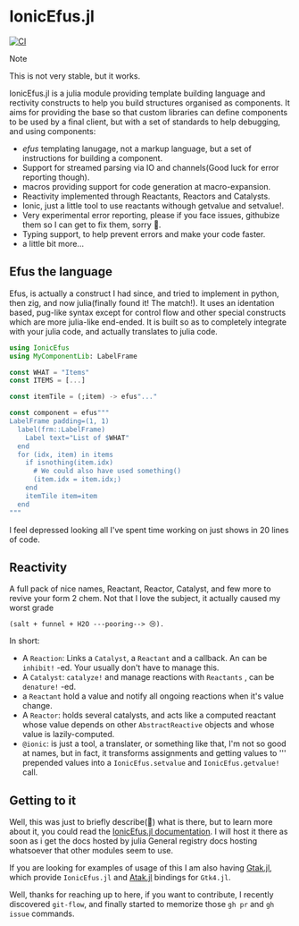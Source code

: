 # IonicEfus.jl

[![CI](https://github.com/ken-morel/IonicEfus.jl/actions/workflows/CI.yml/badge.svg)](https://github.com/ken-morel/IonicEfus.jl/actions/workflows/CI.yml)

> [!NOTE]
> This is not very stable, but it works.

IonicEfus.jl is a julia module providing template building language and
rectivity constructs to help you build structures organised as
components. It aims for providing the base so that custom libraries
can define components to be used by a final client, but
with a set of standards to help debugging, and using
components:

- _efus_ templating lanugage, not a markup language,
  but a set of instructions for building a component.
- Support for streamed parsing via IO and channels(Good luck for
  error reporting though).
- macros providing support for code generation at macro-expansion.
- Reactivity implemented through Reactants, Reactors and Catalysts.
- Ionic, just a little tool to use reactants withough getvalue and
  setvalue!.
- Very experimental error reporting, please if you face issues,
  githubize them so I can get to fix them, sorry 🤧.
- Typing support, to help prevent errors and make your code faster.
- a little bit more...

## Efus the language

Efus, is actually a construct I had since, and tried to implement
in python, then zig, and now julia(finally found it! The match!).
It uses an identation based, pug-like syntax except for control
flow and other special constructs which are more julia-like end-ended.
It is built so as to completely integrate with your julia code, and
actually translates to julia code.

```julia
using IonicEfus
using MyComponentLib: LabelFrame

const WHAT = "Items"
const ITEMS = [...]

const itemTile = (;item) -> efus"..."

const component = efus"""
LabelFrame padding=(1, 1)
  label(frm::LabelFrame)
    Label text="List of $WHAT"
  end
  for (idx, item) in items
    if isnothing(item.idx)
      # We could also have used something()
      (item.idx = item.idx;)
    end
    itemTile item=item
  end
"""
```

I feel depressed looking all I've spent time working on just shows in
20 lines of code.

## Reactivity

A full pack of nice names, Reactant, Reactor, Catalyst, and few more
to revive your form 2 chem. Not that I love the subject, it actually
caused my worst grade

```chem
(salt + funnel + H2O ---pooring--> 😢).
```

In short:

- A `Reaction`: Links a `Catalyst`, a `Reactant` and a callback. An
  can be `inhibit!` -ed. Your usually don't have to manage this.
- A `Catalyst`: `catalyze!` and manage reactions with `Reactants` ,
  can be `denature!` -ed.
- a `Reactant` hold a value and notify all ongoing reactions when
  it's value change.
- A `Reactor`: holds several catalysts, and acts like a computed
  reactant whose value depends on other `AbstractReactive` objects
  and whose value is lazily-computed.
- `@ionic`: is just a tool, a translater, or something like that,
  I'm not so good at names, but in fact, it transforms assignments
  and getting values to ''' prepended values into
  a `IonicEfus.setvalue` and `IonicEfus.getvalue!` call.

## Getting to it

Well, this was just to briefly describe(🤧) what is there, but
to learn more about it, you could read the [IonicEfus.jl documentation](https://ionicefus.engon.rbs.cm).
I will host it there as soon as i get the docs hosted by julia
General registry docs hosting whatsoever that other modules seem to use.

If you are looking for examples of usage of this I am also
having [Gtak.jl](https://github.com/ken-morel/Gtak.jl), which
provide `IonicEfus.jl` and [Atak.jl](https://github.com/ken-morel/Atak.jl)
bindings for `Gtk4.jl`.

Well, thanks for reaching up to here, if you want to contribute,
I recently discovered `git-flow`, and finally started to memorize
those `gh pr` and `gh issue` commands.
